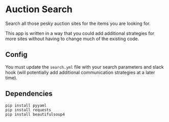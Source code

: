 # Auction Search
Search all those pesky auction sites for the items you are looking for.

This app is written in a way that you could add additional strategies for more sites without having to change much of the existing code.

## Config
You must update the `search.yml` file with your search parameters and slack hook (will potentially add additional communication strategies at a later time).

## Dependencies

```
pip install pyyaml
pip install requests
pip install beautifulsoup4
```
